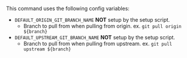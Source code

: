 This command uses the following config variables:

- `DEFAULT_ORIGIN_GIT_BRANCH_NAME` **NOT** setup by the setup script.
  - Branch to pull from when pulling from origin. ex. `git pull origin ${branch}`
- `DEFAULT_UPSTREAM_GIT_BRANCH_NAME` **NOT** setup by the setup script.
  - Branch to pull from when pulling from upstream. ex. `git pull upstream ${branch}`
